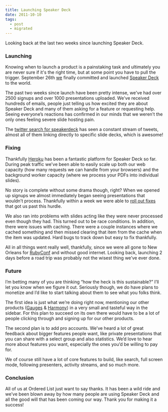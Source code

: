 ```yaml
---
title: Launching Speaker Deck
date: 2011-10-10
tags:
  - post
  - migrated
---
```


Looking back at the last two weeks since launching Speaker Deck.

### Launching

Knowing when to launch a product is a painstaking task and ultimately you are never sure if it's the right time, but at some point you have to pull the trigger. September 26th [we](http://orderedlist.com/the-team/) finally committed and launched [Speaker Deck](http://speakerdeck.com) to the world.

The past two weeks since launch have been pretty intense, we've had over 2500 signups and over 1000 presentations uploaded. We've received hundreds of emails, people just telling us how excited they are about Speaker Deck and many of them asking for a feature or requesting help. Seeing everyone’s reactions has confirmed in our minds that we weren’t the only ones feeling severe slide hosting pain.

The [twitter search for speakerdeck](http://twitter.com/#!/search/speakerdeck) has seen a constant stream of tweets, almost all of them linking directly to specific slide decks, which is awesome!

### Fixing

Thankfully [Heroku](http://heroku.com) has been a fantastic platform for Speaker Deck so far. During peak traffic we've been able to easily scale up both our web capacity (how many requests we can handle from your browsers) and the background worker capacity (where we process your PDFs into individual slides).

No story is complete without some drama though, right? When we opened up signups we almost immediately began seeing presentations that wouldn’t process. Thankfully within a week we were able to [roll out fixes](http://jonmagic.com/blog/archives/2011/10/06/grim-multiprocessor-to-the-rescue/) that got us past this hurdle.

We also ran into problems with slides acting like they were never processed even though they had. This turned out to be race conditions. In addition, there were issues with caching. There were a couple instances where we cached something and then missed clearing that item from the cache when the item was updated. Hard bugs to track down but easy to fix thankfully.

All in all things went really well, thankfully, since we were all gone to New Orleans for [RubyConf](http://rubyconf.org) and without good internet. Looking back, launching 2 days before a road trip was probably not the wisest thing we’ve ever done.

### Future

I’m betting many of you are thinking “how the heck is this sustainable?” I’ll let you know when we figure it out. Seriously though, we do have plans to monetize and I’d like to start talking about them to see what you folks think.

The first idea is just what we’re doing right now, mentioning our other products ([Gauges](http://get.gaug.es) & [Harmony](http://get.harmonyapp.com)) in a very small and tasteful way in the sidebar. For this plan to succeed on its own there would have to be a lot of people clicking through and signing up for our other products.

The second plan is to add pro accounts. We’ve heard a lot of great feedback about bigger features people want, like private presentations that you can share with a select group and also statistics. We’d love to hear more about features you want, especially the ones you’d be willing to pay for.

We of course still have a lot of core features to build, like search, full screen mode, following presenters, activity streams, and so much more.

### Conclusion

All of us at Ordered List just want to say thanks. It has been a wild ride and we’ve been blown away by how many people are using Speaker Deck and all the good will that has been coming our way. Thank you for making it a success!
